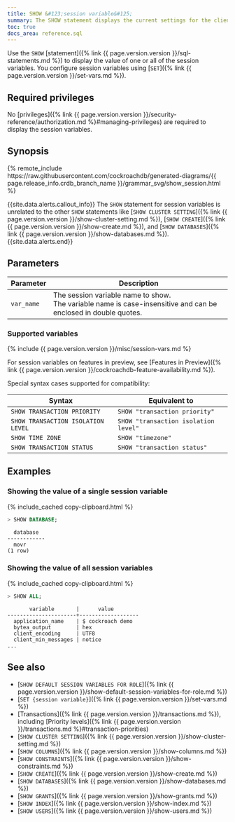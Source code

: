 ```yaml
---
title: SHOW &#123;session variable&#125;
summary: The SHOW statement displays the current settings for the client session.
toc: true
docs_area: reference.sql
---
```


Use the `SHOW` [statement]({% link {{ page.version.version }}/sql-statements.md %}) to display the value of one or all of the session variables. You configure session variables using [`SET`]({% link {{ page.version.version }}/set-vars.md %}).

## Required privileges

No [privileges]({% link {{ page.version.version }}/security-reference/authorization.md %}#managing-privileges) are required to display the session variables.

## Synopsis

<div>
{% remote_include https://raw.githubusercontent.com/cockroachdb/generated-diagrams/{{ page.release_info.crdb_branch_name }}/grammar_svg/show_session.html %}
</div>

{{site.data.alerts.callout_info}}
The `SHOW` statement for session variables is unrelated to the other `SHOW` statements like [`SHOW CLUSTER SETTING`]({% link {{ page.version.version }}/show-cluster-setting.md %}), [`SHOW CREATE`]({% link {{ page.version.version }}/show-create.md %}), and [`SHOW DATABASES`]({% link {{ page.version.version }}/show-databases.md %}).
{{site.data.alerts.end}}

## Parameters

 Parameter | Description
-----------|-------------
`var_name` | The session variable name to show.<br>The variable name is case-insensitive and can be enclosed in double quotes.

### Supported variables

{% include {{ page.version.version }}/misc/session-vars.md %}

For session variables on features in preview, see [Features in Preview]({% link {{ page.version.version }}/cockroachdb-feature-availability.md %}).

Special syntax cases supported for compatibility:

 Syntax | Equivalent to
--------|---------------
`SHOW TRANSACTION PRIORITY` | `SHOW "transaction priority"`
`SHOW TRANSACTION ISOLATION LEVEL` | `SHOW "transaction isolation level"`
`SHOW TIME ZONE` | `SHOW "timezone"`
`SHOW TRANSACTION STATUS` | `SHOW "transaction status"`

## Examples

### Showing the value of a single session variable

{% include_cached copy-clipboard.html %}
~~~ sql
> SHOW DATABASE;
~~~

~~~
  database
------------
  movr
(1 row)
~~~

### Showing the value of all session variables

{% include_cached copy-clipboard.html %}
~~~ sql
> SHOW ALL;
~~~

~~~
       variable       |      value
----------------------+-------------------
  application_name    | $ cockroach demo
  bytea_output        | hex
  client_encoding     | UTF8
  client_min_messages | notice
...
~~~

## See also

- [`SHOW DEFAULT SESSION VARIABLES FOR ROLE`]({% link {{ page.version.version }}/show-default-session-variables-for-role.md %})
- [`SET {session variable}`]({% link {{ page.version.version }}/set-vars.md %})
- [Transactions]({% link {{ page.version.version }}/transactions.md %}), including [Priority levels]({% link {{ page.version.version }}/transactions.md %}#transaction-priorities)
- [`SHOW CLUSTER SETTING`]({% link {{ page.version.version }}/show-cluster-setting.md %})
- [`SHOW COLUMNS`]({% link {{ page.version.version }}/show-columns.md %})
- [`SHOW CONSTRAINTS`]({% link {{ page.version.version }}/show-constraints.md %})
- [`SHOW CREATE`]({% link {{ page.version.version }}/show-create.md %})
- [`SHOW DATABASES`]({% link {{ page.version.version }}/show-databases.md %})
- [`SHOW GRANTS`]({% link {{ page.version.version }}/show-grants.md %})
- [`SHOW INDEX`]({% link {{ page.version.version }}/show-index.md %})
- [`SHOW USERS`]({% link {{ page.version.version }}/show-users.md %})
